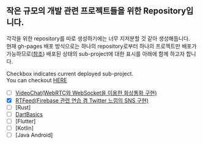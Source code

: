 ## 작은 규모의 개발 관련 프로젝트들을 위한 Repository입니다.
각각을 위한 repository를 따로 생성하기에는 너무 지저분할 것 같아 생성해둡니다.   
현재 gh-pages 배포 방식으로는 하나의 repository로부터 하나의 프로젝트만 배포가 가능하므로([참조](https://github.com/github/pages-gem/issues/724)) 배포된 상태의 sub-project에 대한 표시를 아래에 함께 하고자 합니다.

Checkbox indicates current deployed sub-project.   
You can checkout [HERE](https://KJYoung.github.io/minor_projects)   
- [ ] [VideoChat(WebRTC와 WebSocket을 이용한 화상통화 구현)](https://github.com/KJYoung/minor_projects/tree/main/VideoChat)
- [X] [RTFeed(Firebase 관련 연습 겸 Twitter 느낌의 SNS 구현)](https://github.com/KJYoung/minor_projects/tree/main/RTFeed)
- [ ] [Rust]
- [ ] [DartBasics](https://github.com/KJYoung/minor_projects/tree/main/DartBasics)
- [ ] [Flutter]
- [ ] [Kotlin]
- [ ] [Java Android]